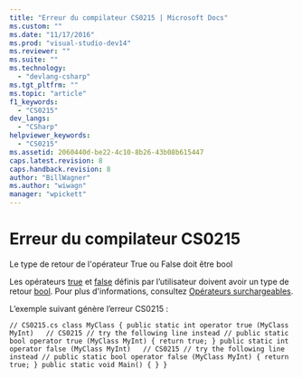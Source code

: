 ```yaml
---
title: "Erreur du compilateur CS0215 | Microsoft Docs"
ms.custom: ""
ms.date: "11/17/2016"
ms.prod: "visual-studio-dev14"
ms.reviewer: ""
ms.suite: ""
ms.technology: 
  - "devlang-csharp"
ms.tgt_pltfrm: ""
ms.topic: "article"
f1_keywords: 
  - "CS0215"
dev_langs: 
  - "CSharp"
helpviewer_keywords: 
  - "CS0215"
ms.assetid: 2060440d-be22-4c10-8b26-43b08b615447
caps.latest.revision: 8
caps.handback.revision: 8
author: "BillWagner"
ms.author: "wiwagn"
manager: "wpickett"
---
```

# Erreur du compilateur CS0215
Le type de retour de l'opérateur True ou False doit être bool  
  
 Les opérateurs [true](/dotnet/csharp/language-reference/keywords/true) et [false](/dotnet/csharp/language-reference/keywords/false) définis par l’utilisateur doivent avoir un type de retour [bool](/dotnet/csharp/language-reference/keywords/bool). Pour plus d'informations, consultez [Opérateurs surchargeables](/dotnet/csharp/programming-guide/statements-expressions-operators/overloadable-operators).  
  
 L’exemple suivant génère l’erreur CS0215 :  
  
```  
// CS0215.cs class MyClass { public static int operator true (MyClass MyInt)   // CS0215 // try the following line instead // public static bool operator true (MyClass MyInt) { return true; } public static int operator false (MyClass MyInt)   // CS0215 // try the following line instead // public static bool operator false (MyClass MyInt) { return true; } public static void Main() { } }  
```